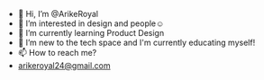 - 👋 Hi, I’m @ArikeRoyal
- 👀 I’m interested in design and people☺️
- 🌱 I’m currently learning Product Design
- 💞️ I’m new to the tech space and I'm currently educating myself!
- 📫 How to reach me?
- arikeroyal24@gmail.com

<!---
ArikeRoyal/ArikeRoyal is a ✨ special ✨ repository because its `README.md` (this file) appears on your GitHub profile.
You can click the Preview link to take a look at your changes.
--->
